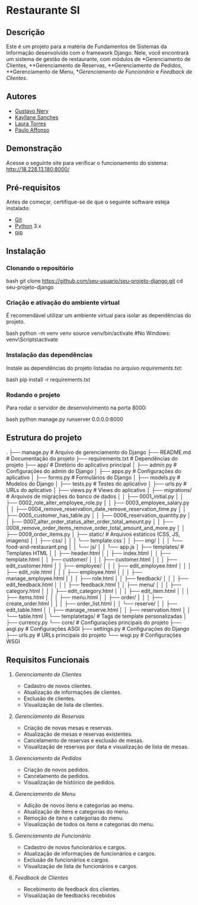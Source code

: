 # Restaurante SI

## Descrição
Este é um projeto para a matéria de Fundamentos de Sistemas da Informação desenvolvido com o framework Django. Nele, você encontrará um sistema de gestão de restaurante, com módulos de *Gerenciamento de Clientes, **Gerenciamento de Reservas, **Gerenciamento de Pedidos, **Gerenciamento de Menu, **Gerenciamento de Funcionário* e *Feedback de Clientes*.

## Autores
- [Gustavo Nery](https://github.com/gustavonerywe/)
- [Kayllane Sanches](https://github.com/KayllaneSCardoso)
- [Laura Torres](https://github.com/lauratorresss)
- [Paulo Affonso](https://github.com/affonsopaulo/)

## Demonstração
Acesse o seguinte site para verificar o funcionamento do sistema: http://18.228.13.180:8000/

## Pré-requisitos

Antes de começar, certifique-se de que o seguinte software esteja instalado:

- [Git](https://git-scm.com/downloads)
- [Python](https://www.python.org/downloads/) 3.x
- [pip](https://pip.pypa.io/en/stable/installation/)

## Instalação

### Clonando o repositório

bash
git clone https://github.com/seu-usuario/seu-projeto-django.git
cd seu-projeto-django


### Criação e ativação do ambiente virtual

É recomendável utilizar um ambiente virtual para isolar as dependências do projeto.

bash
python -m venv venv
source venv/bin/activate #No Windows: venv\Scripts\activate


### Instalação das dependências
Instale as dependências do projeto listadas no arquivo *requirements.txt*:

bash
pip install -r requirements.txt


### Rodando o projeto
Para rodar o servidor de desenvolvimento na porta 8000:

bash
python manage.py runserver 0.0.0.0:8000


## Estrutura do projeto


.
├── manage.py             # Arquivo de gerenciamento do Django
├── README.md             # Documentação do projeto
├── requirements.txt      # Dependências do projeto
├── app/                  # Diretório do aplicativo principal
│   ├── admin.py          # Configurações do admin do Django
│   ├── apps.py           # Configurações do aplicativo
│   ├── forms.py          # Formulários do Django
│   ├── models.py         # Modelos do Django
│   ├── tests.py          # Testes do aplicativo
│   ├── urls.py           # URLs do aplicativo
│   ├── views.py          # Views do aplicativo
│   ├── migrations/       # Arquivos de migrações do banco de dados
│   │   ├── 0001_initial.py
│   │   ├── 0002_role_alter_employee_role.py
│   │   ├── 0003_employee_salary.py
│   │   ├── 0004_remove_reservation_date_remove_reservation_time.py
│   │   ├── 0005_customer_has_table.py
│   │   ├── 0006_reservation_quantity.py
│   │   ├── 0007_alter_order_status_alter_order_total_amount.py
│   │   ├── 0008_remove_order_items_remove_order_total_amount_and_more.py
│   │   ├── 0009_order_items.py
│   ├── static/           # Arquivos estáticos (CSS, JS, imagens)
│   │   ├── css/
│   │   │   └── template.css
│   │   ├── img/
│   │   │   └── food-and-restaurant.png
│   │   └── js/
│   │       └── app.js
│   ├── templates/        # Templates HTML
│   │   ├── header.html
│   │   ├── index.html
│   │   ├── template.html
│   │   ├── customer/
│   │   │   ├── customer.html
│   │   │   ├── edit_customer.html
│   │   ├── employee/
│   │   │   ├── edit_employee.html
│   │   │   ├── edit_role.html
│   │   │   ├── employee.html
│   │   │   ├── manage_employee.html
│   │   │   ├── role.html
│   │   ├── feedback/
│   │   │   ├── edit_feedback.html
│   │   │   ├── feedback.html
│   │   ├── menu/
│   │   │   ├── category.html
│   │   │   ├── edit_category.html
│   │   │   ├── edit_item.html
│   │   │   ├── items.html
│   │   │   ├── menu.html
│   │   ├── order/
│   │   │   ├── create_order.html
│   │   │   ├── order_list.html
│   │   └── reserve/
│   │       ├── edit_table.html
│   │       ├── manage_reserve.html
│   │       ├── reservation.html
│   │       └── table.html
│   └── templatetags/     # Tags de template personalizadas
│       ├── currency.py
└── core/                 # Configurações principais do projeto
    ├── asgi.py           # Configurações ASGI
    ├── settings.py       # Configurações do Django
    ├── urls.py           # URLs principais do projeto
    └── wsgi.py           # Configurações WSGI

## Requisitos Funcionais

1. *Gerenciamento de Clientes*
   - Cadastro de novos clientes.
   - Atualização de informações de clientes.
   - Exclusão de clientes.
   - Visualização de lista de clientes.

2. *Gerenciamento de Reservas*
   - Criação de novas mesas e reservas.
   - Atualização de mesas e reservas existentes.
   - Cancelamento de reservas e exclusão de mesas.
   - Visualização de reservas por data e visualização de lista de mesas.

3. *Gerenciamento de Pedidos*
   - Criação de novos pedidos.
   - Cancelamento de pedidos.
   - Visualização de histórico de pedidos.

4. *Gerenciamento de Menu*
   - Adição de novos itens e categorias ao menu.
   - Atualização de itens e categorias do menu.
   - Remoção de itens e categorias do menu.
   - Visualização de todos os itens e categorias do menu.

5. *Gerenciamento de Funcionário*
   - Cadastro de novos funcionários e cargos.
   - Atualização de informações de funcionários e cargos.
   - Exclusão de funcionários e cargos.
   - Visualização de lista de funcionários e cargos.

6. *Feedback de Clientes*
   - Recebimento de feedback dos clientes.
   - Visualização de feedbacks recebidos